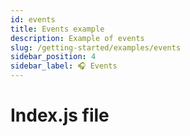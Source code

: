 ```yaml
---
id: events
title: Events example
description: Example of events
slug: /getting-started/examples/events
sidebar_position: 4
sidebar_label: 🎧 Events
---
```


# Index.js file